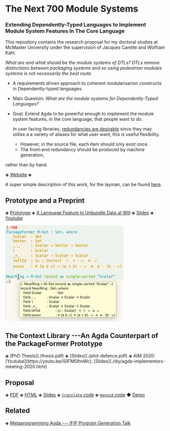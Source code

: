 <h1> The Next 700 Module Systems </h1>

<h3> Extending Dependently-Typed Languages to Implement Module System Features In The Core Language </h3>

This repository contains the research proposal for my doctoral studies at McMaster University
under the supervision of Jacques Carette and Wolfram Kahl.

*What are and what should be the module systems of DTLs?*
*DTLs remove distinctions between packaging systems and so*
*using pedestrian modules systems is not necessarily the best route.*

-   A requirements driven approach to coherent modularisarion constructs in Dependently-typed languages.
-   Main Question: *What are the module systems for Dependently-Typed Languages?*
-   Goal: Extend Agda to be powerful enough to implement the module system features, in the core language, that people want to do.

    In user facing libraries, [redundancies are desirable](https://inf.ug.edu.pl/~schwarzw/papers/mkm2010.pdf)
    since they may utilise a a variety of aliases for what user want, this is useful
    flexibility.

    -   However, in the source file, each item should only exist once.
    -   The front-end redundancy should be produced by machine generation,

rather than by hand.

◈ [Website](https://alhassy.github.io/next-700-module-systems/) ◈

A super simple description of this work, for the layman, can be found [here](https://alhassy.github.io/three_minutes/).

<h2> Prototype and a Preprint </h2>

◈ [Prototype](./prototype/package-former.html)
◈ [A Language Feature to Unbundle Data at Will](./papers/gpce19_a_language_feature_to_unbundle_data_at_will.pdf)
◈ [Slides](https://alhassy.github.io/next-700-module-systems/papers/GPCE2019_unbundle_slides.pdf)
◈ [Youtube](https://youtu.be/xLHgN0dOZ6E)


![](./papers/gpce19-mousing-over.png)

<h2> The Context Library ---An Agda Counterpart of the PackageFormer Prototype </h2>
◈ [PhD Thesis](./thesis.pdf)
◈ [Slides](./phd-defence.pdf)
◈ AIM 2020: [Youtube](https://youtu.be/lSIFM5lhnWc); [Slides](./diy/agda-implementors-meeting-2020.html)

<h2> Proposal </h2>

◈ [PDF](./proposal/thesis-proposal.pdf)
◈ [HTML](./proposal/thesis-proposal.html)
◈ [Slides](./proposal/defence-slides.html)
◈ [`translate` code](./proposal/translate_functions.agda.html)
◈ [`monoid` code](./proposal/monoid_renditions.agda.html)
◆ [Demo](https://www.youtube.com/watch?v=NYOOF9xKBz8&feature=youtu.be)

<h2> Related </h2>

◈ [Metaprogramming Agda --- IFIP Program Generation Talk ](./papers/JC_Program_Generation_Talk_IFIP.pdf)

